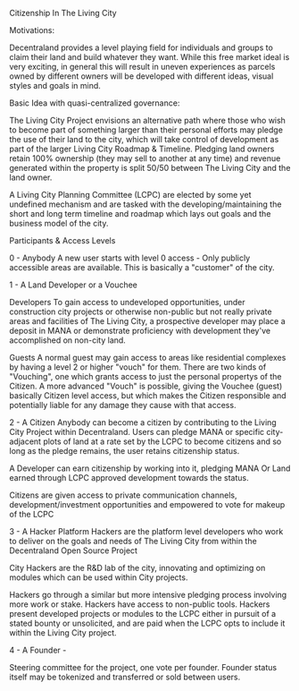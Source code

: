 Citizenship In The Living City

Motivations:

Decentraland provides a level playing field for individuals and groups to claim their land and build whatever they want. While this free market ideal is very exciting, in general this will result in uneven experiences as parcels owned by different owners will be developed with different ideas, visual styles and goals in mind.

Basic Idea with quasi-centralized governance:

The Living City Project envisions an alternative path where those who wish to become part of something larger than their personal efforts may pledge the use of their land to the city, which will take control of development as part of the larger Living City Roadmap & Timeline. Pledging land owners retain 100% ownership (they may sell to another at any time) and revenue generated within the property is split 50/50 between The Living City and the land owner.

A Living City Planning Committee (LCPC) are elected by some yet undefined mechanism and are tasked with the developing/maintaining the short and long term timeline and roadmap which lays out goals and the business model of the city.

Participants & Access Levels

0 - Anybody
A new user starts with level 0 access - Only publicly accessible areas are available. This is basically a "customer" of the city.

1 - A Land Developer or a Vouchee

Developers
To gain access to undeveloped opportunities, under construction city projects or otherwise non-public but not really private areas and facilities of The Living City, a prospective developer may place a deposit in MANA or demonstrate proficiency with development they've accomplished on non-city land.

Guests
A normal guest may gain access to areas like residential complexes by having a level 2 or higher "vouch" for them. There are two kinds of "Vouching", one which grants access to just the personal propertys of the Citizen. A more advanced "Vouch" is possible, giving the Vouchee (guest) basically Citizen level access, but which makes the Citizen responsible and potentially liable for any damage they cause with that access.

2 - A Citizen
Anybody can become a citizen by contributing to the Living City Project within Decentraland. Users can pledge MANA or specific city-adjacent plots of land at a rate set by the LCPC to become citizens and so long as the pledge remains, the user retains citizenship status.

A Developer can earn citizenship by working into it, pledging MANA Or Land earned through LCPC approved development towards the status.

Citizens are given access to private communication channels, development/investment opportunities and empowered to vote for makeup of the LCPC

3 - A Hacker
Platform Hackers are the platform level developers who work to deliver on the goals and needs of The Living City from within the Decentraland Open Source Project

City Hackers are the R&D lab of the city, innovating and optimizing on modules which can be used within City projects.

Hackers go through a similar but more intensive pledging process involving more work or stake. Hackers have access to non-public tools. Hackers present developed projects or modules to the LCPC either in pursuit of a stated bounty or unsolicited, and are paid when the LCPC opts to include it within the Living City project.

4 - A Founder -

Steering committee for the project, one vote per founder. Founder status itself may be tokenized and transferred or sold between users.
